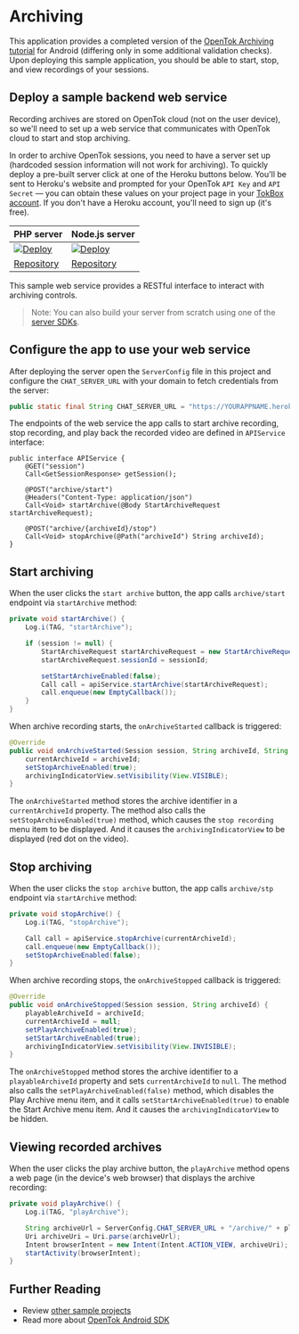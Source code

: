 # Archiving

This application provides a completed version of the [OpenTok Archiving tutorial](https://tokbox.com/developer/tutorials/android/archiving/) for Android (differing only in some additional validation checks). Upon deploying this sample application, you should be able to start, stop, and view recordings of your sessions.
## Deploy a sample backend web service
Recording archives are stored on OpenTok cloud (not on the user device), so we'll need to set up a web service that communicates with OpenTok cloud to start and stop archiving.

In order to archive OpenTok sessions, you need to have a server set up (hardcoded session information will not work for archiving). To quickly deploy a pre-built server click at one of the Heroku buttons below. You'll be sent to Heroku's website and prompted for your OpenTok `API Key` and `API Secret` — you can obtain these values on your project page in your [TokBox account](https://tokbox.com/account/user/signup). If you don't have a Heroku account, you'll need to sign up (it's free).

| PHP server  | Node.js server|
| ------------- | ------------- |
| <a href="https://heroku.com/deploy?template=https://github.com/opentok/learning-opentok-php" target="_blank"> <img src="https://www.herokucdn.com/deploy/button.png" alt="Deploy"></a>  | <a href="https://heroku.com/deploy?template=https://github.com/opentok/learning-opentok-node" target="_blank"> <img src="https://www.herokucdn.com/deploy/button.png" alt="Deploy"></a>  |
| [Repository](https://github.com/opentok/learning-opentok-php) | [Repository](https://github.com/opentok/learning-opentok-node) |

This sample web service provides a RESTful interface to interact with archiving controls. 

> Note: You can also build your server from scratch using one of the [server SDKs](https://tokbox.com/developer/sdks/server/).

## Configure the app to use your web service
After deploying the server open the `ServerConfig` file in this project and configure the `CHAT_SERVER_URL` with your domain to fetch credentials from the server:

```java
public static final String CHAT_SERVER_URL = "https://YOURAPPNAME.herokuapp.com";
```

The endpoints of the web service the app calls to start archive recording, stop recording, and play back the recorded video are defined in `APIService` interface:

```
public interface APIService {
    @GET("session")
    Call<GetSessionResponse> getSession();

    @POST("archive/start")
    @Headers("Content-Type: application/json")
    Call<Void> startArchive(@Body StartArchiveRequest startArchiveRequest);

    @POST("archive/{archiveId}/stop")
    Call<Void> stopArchive(@Path("archiveId") String archiveId);
}
```

## Start archiving

When the user clicks the `start archive` button, the app calls `archive/start` endpoint via `startArchive` method:

```java
private void startArchive() {
    Log.i(TAG, "startArchive");

    if (session != null) {
        StartArchiveRequest startArchiveRequest = new StartArchiveRequest();
        startArchiveRequest.sessionId = sessionId;

        setStartArchiveEnabled(false);
        Call call = apiService.startArchive(startArchiveRequest);
        call.enqueue(new EmptyCallback());
    }
}
```

When archive recording starts, the `onArchiveStarted` callback is triggered:

```java
@Override
public void onArchiveStarted(Session session, String archiveId, String archiveName) {
    currentArchiveId = archiveId;
    setStopArchiveEnabled(true);
    archivingIndicatorView.setVisibility(View.VISIBLE);
}
```

The `onArchiveStarted` method stores the archive identifier in a `currentArchiveId` property. The method also calls the `setStopArchiveEnabled(true)` method, which causes the `stop recording` menu item to be displayed. And it causes the `archivingIndicatorView` to be displayed (red dot on the video).

## Stop archiving

When the user clicks the `stop archive` button, the app calls `archive/stp` endpoint via `startArchive` method:

```java
private void stopArchive() {
    Log.i(TAG, "stopArchive");

    Call call = apiService.stopArchive(currentArchiveId);
    call.enqueue(new EmptyCallback());
    setStopArchiveEnabled(false);
}
```

When archive recording stops, the `onArchiveStopped` callback is triggered:

```java
@Override
public void onArchiveStopped(Session session, String archiveId) {
    playableArchiveId = archiveId;
    currentArchiveId = null;
    setPlayArchiveEnabled(true);
    setStartArchiveEnabled(true);
    archivingIndicatorView.setVisibility(View.INVISIBLE);
}
```

The `onArchiveStopped` method stores the archive identifier to a `playableArchiveId` property
and sets `currentArchiveId` to `null`. The method also calls the `setPlayArchiveEnabled(false)`
method, which disables the Play Archive menu item, and it calls `setStartArchiveEnabled(true)` to
enable the Start Archive menu item. And it causes the `archivingIndicatorView` to be hidden.

## Viewing recorded archives

When the user clicks the play archive button, the `playArchive` method opens a web page (in the device's web browser) that displays the archive recording:

```java
private void playArchive() {
    Log.i(TAG, "playArchive");

    String archiveUrl = ServerConfig.CHAT_SERVER_URL + "/archive/" + playableArchiveId + "/view";
    Uri archiveUri = Uri.parse(archiveUrl);
    Intent browserIntent = new Intent(Intent.ACTION_VIEW, archiveUri);
    startActivity(browserIntent);
}
```

## Further Reading

* Review [other sample projects](../)
* Read more about [OpenTok Android SDK](https://tokbox.com/developer/sdks/android/)